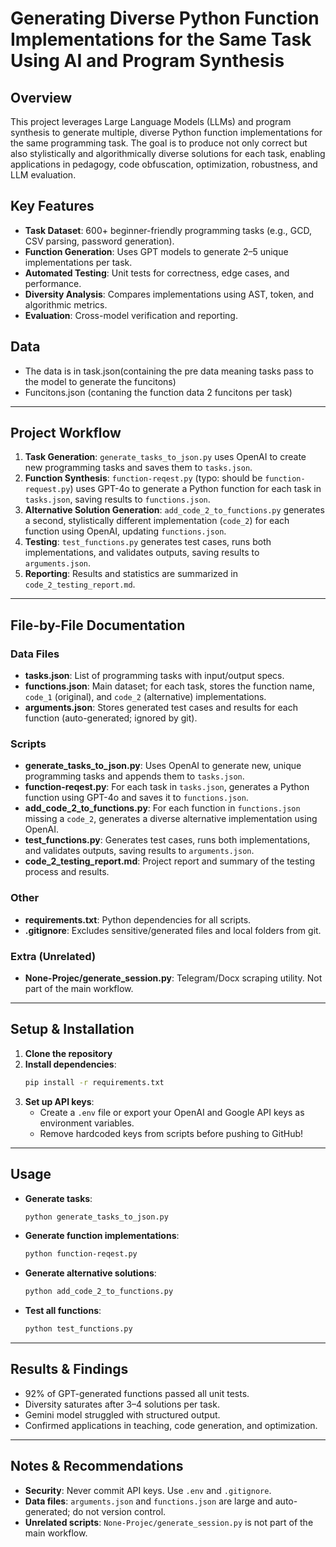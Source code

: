 # Generating Diverse Python Function Implementations for the Same Task Using AI and Program Synthesis

## Overview
This project leverages Large Language Models (LLMs) and program synthesis to generate multiple, diverse Python function implementations for the same programming task. The goal is to produce not only correct but also stylistically and algorithmically diverse solutions for each task, enabling applications in pedagogy, code obfuscation, optimization, robustness, and LLM evaluation.

## Key Features
- **Task Dataset**: 600+ beginner-friendly programming tasks (e.g., GCD, CSV parsing, password generation).
- **Function Generation**: Uses GPT models to generate 2–5 unique implementations per task.
- **Automated Testing**: Unit tests for correctness, edge cases, and performance.
- **Diversity Analysis**: Compares implementations using AST, token, and algorithmic metrics.
- **Evaluation**: Cross-model verification and reporting.

## Data
- The data is in task.json(containing the pre data meaning tasks pass to the model to generate the funcitons)
- Funcitons.json (contaning the function data 2 funcitons per task)

---

## Project Workflow
1. **Task Generation**: `generate_tasks_to_json.py` uses OpenAI to create new programming tasks and saves them to `tasks.json`.
2. **Function Synthesis**: `function-reqest.py` (typo: should be `function-request.py`) uses GPT-4o to generate a Python function for each task in `tasks.json`, saving results to `functions.json`.
3. **Alternative Solution Generation**: `add_code_2_to_functions.py` generates a second, stylistically different implementation (`code_2`) for each function using OpenAI, updating `functions.json`.
4. **Testing**: `test_functions.py` generates test cases, runs both implementations, and validates outputs, saving results to `arguments.json`.
5. **Reporting**: Results and statistics are summarized in `code_2_testing_report.md`.

---

## File-by-File Documentation

### Data Files
- **tasks.json**: List of programming tasks with input/output specs.
- **functions.json**: Main dataset; for each task, stores the function name, `code_1` (original), and `code_2` (alternative) implementations.
- **arguments.json**: Stores generated test cases and results for each function (auto-generated; ignored by git).

### Scripts
- **generate_tasks_to_json.py**: Uses OpenAI to generate new, unique programming tasks and appends them to `tasks.json`.
- **function-reqest.py**: For each task in `tasks.json`, generates a Python function using GPT-4o and saves it to `functions.json`.
- **add_code_2_to_functions.py**: For each function in `functions.json` missing a `code_2`, generates a diverse alternative implementation using OpenAI.
- **test_functions.py**: Generates test cases, runs both implementations, and validates outputs, saving results to `arguments.json`.
- **code_2_testing_report.md**: Project report and summary of the testing process and results.

### Other
- **requirements.txt**: Python dependencies for all scripts.
- **.gitignore**: Excludes sensitive/generated files and local folders from git.

### Extra (Unrelated)
- **None-Projec/generate_session.py**: Telegram/Docx scraping utility. Not part of the main workflow.

---

## Setup & Installation
1. **Clone the repository**
2. **Install dependencies**:
   ```bash
   pip install -r requirements.txt
   ```
3. **Set up API keys**:
   - Create a `.env` file or export your OpenAI and Google API keys as environment variables.
   - Remove hardcoded keys from scripts before pushing to GitHub!

---

## Usage
- **Generate tasks**:
  ```bash
  python generate_tasks_to_json.py
  ```
- **Generate function implementations**:
  ```bash
  python function-reqest.py
  ```
- **Generate alternative solutions**:
  ```bash
  python add_code_2_to_functions.py
  ```
- **Test all functions**:
  ```bash
  python test_functions.py
  ```

---

## Results & Findings
- 92% of GPT-generated functions passed all unit tests.
- Diversity saturates after 3–4 solutions per task.
- Gemini model struggled with structured output.
- Confirmed applications in teaching, code generation, and optimization.

---

## Notes & Recommendations
- **Security**: Never commit API keys. Use `.env` and `.gitignore`.
- **Data files**: `arguments.json` and `functions.json` are large and auto-generated; do not version control.
- **Unrelated scripts**: `None-Projec/generate_session.py` is not part of the main workflow.
